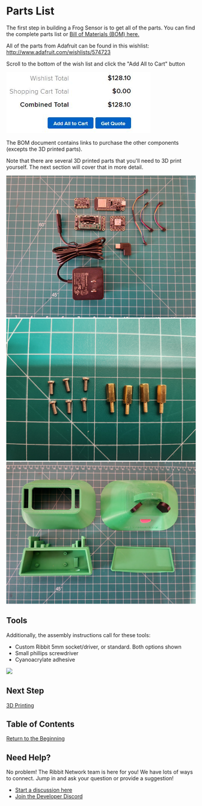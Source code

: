 # Parts List

The first step in building a Frog Sensor is to get all of the parts. You can find the complete parts list or [Bill of Materials (BOM) here.](../ribbit_network_frog_sensor_bom.csv)

All of the parts from Adafruit can be found in this wishlist:
http://www.adafruit.com/wishlists/574723

Scroll to the bottom of the wish list and click the "Add All to Cart" button

![Wishlist](images/wishlist.jpg)

The BOM document contains links to purchase the other components (excepts the 3D printed parts).

Note that there are several 3D printed parts that you'll need to 3D print yourself. The next section will cover that in more detail.

![Electronic Components](images/electric_components.jpg)
![Hardware](images/hardware.jpg)
![Enclosure Components](images/enclosure_components.jpg)

## Tools

Additionally, the assembly instructions call for these tools:
* Custom Ribbit 5mm socket/driver, or standard.  Both options shown
* Small phillips screwdriver
* Cyanoacrylate adhesive

<img src="images/tools3.jpg" width="300">

## Next Step
[3D Printing](2-3d-printing.md)

## Table of Contents
[Return to the Beginning](0-start-here.md)

## Need Help?
No problem! The Ribbit Network team is here for you! We have lots of ways to connect. Jump in and ask your question or provide a suggestion!
* [Start a discussion here](https://github.com/Ribbit-Network/ribbit-network-frog-sensor/discussions/new)
* [Join the Developer Discord](https://discord.gg/vq8PkDb2TC)
